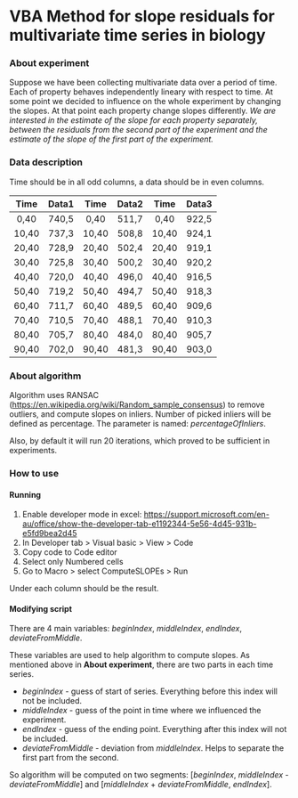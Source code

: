 # VBA Method for slope residuals for multivariate time series in biology

### About experiment
Suppose we have been collecting multivariate data over a period of time. Each of property behaves independently lineary with respect to time. At some point we decided to influence on the whole experiment by changing the slopes. At that point each property change slopes differently.
*We are interested in the estimate of the slope for each property separately, between the residuals from the second part of the experiment and the estimate of the slope of the first part of the experiment.*

### Data description

Time should be in all odd columns, a data should be in even columns.

| Time|Data1| Time|Data2| Time|Data3|
| :-: | :-: | :-: | :-: | :-: | :-: |
| 0,40|740,5| 0,40|511,7| 0,40|922,5|
|10,40|737,3|10,40|508,8|10,40|924,1|
|20,40|728,9|20,40|502,4|20,40|919,1|
|30,40|725,8|30,40|500,2|30,40|920,2|
|40,40|720,0|40,40|496,0|40,40|916,5|
|50,40|719,2|50,40|494,7|50,40|918,3|
|60,40|711,7|60,40|489,5|60,40|909,6|
|70,40|710,5|70,40|488,1|70,40|910,3|
|80,40|705,7|80,40|484,0|80,40|905,7|
|90,40|702,0|90,40|481,3|90,40|903,0|

### About algorithm
Algorithm uses RANSAC (https://en.wikipedia.org/wiki/Random_sample_consensus) to remove outliers, and compute slopes on inliers. Number of picked inliers will be defined as percentage. The parameter is named: *percentageOfInliers*. 

Also, by default it will run 20 iterations, which proved to be sufficient in experiments. 

### How to use

#### Running

1. Enable developer mode in excel: https://support.microsoft.com/en-au/office/show-the-developer-tab-e1192344-5e56-4d45-931b-e5fd9bea2d45
2. In Developer tab > Visual basic > View > Code
3. Copy code to Code editor
4. Select only Numbered cells
5. Go to Macro > select ComputeSLOPEs > Run

Under each column should be the result.

#### Modifying script

There are 4 main variables: *beginIndex*, *middleIndex*, *endIndex*, *deviateFromMiddle*.

These variables are used to help algorithm to compute slopes. As mentioned above in **About experiment**, there are two parts in each time series.
- *beginIndex* - guess of start of series. Everything before this index will not be included.
- *middleIndex* - guess of the point in time where we influenced the experiment.
- *endIndex* - guess of the ending point. Everything after this index will not be included.
- *deviateFromMiddle* - deviation from *middleIndex*. Helps to separate the first part from the second.

So algorithm will be computed on two segments: [*beginIndex*, *middleIndex* - *deviateFromMiddle*] and [*middleIndex* + *deviateFromMiddle*, *endIndex*].


